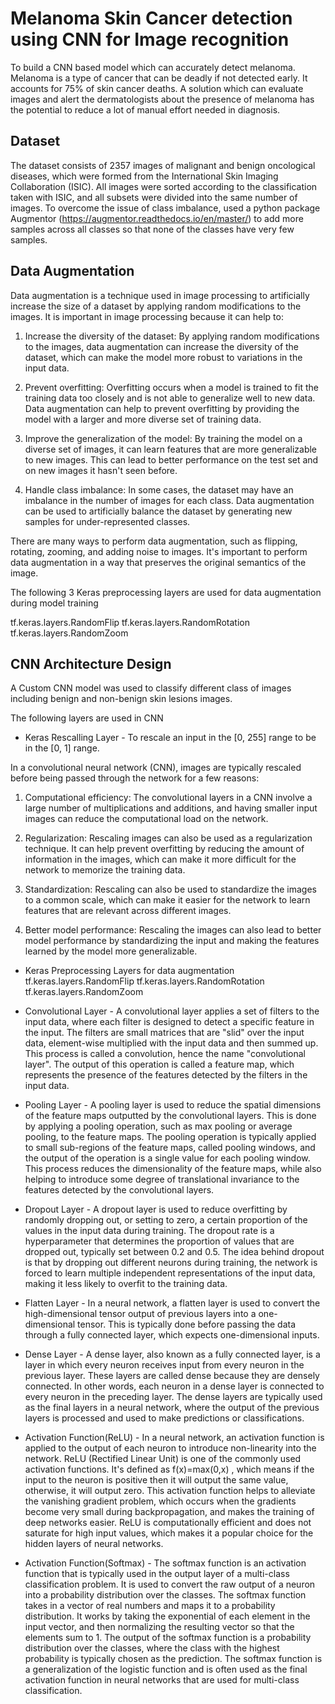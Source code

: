 # Melanoma Skin Cancer detection using CNN for Image recognition 
To build a CNN based model which can accurately detect melanoma. Melanoma is a type of cancer that can be deadly if not detected early. It accounts for 75% of skin cancer deaths. A solution which can evaluate images and alert the dermatologists about the presence of melanoma has the potential to reduce a lot of manual effort needed in diagnosis.


## Dataset
The dataset consists of 2357 images of malignant and benign oncological diseases, which were formed from the International Skin Imaging Collaboration (ISIC). All images were sorted according to the classification taken with ISIC, and all subsets were divided into the same number of images.
To overcome the issue of class imbalance, used a python package  Augmentor (https://augmentor.readthedocs.io/en/master/) to add more samples across all classes so that none of the classes have very few samples.

## Data Augmentation
Data augmentation is a technique used in image processing to artificially increase the size of a dataset by applying random modifications to the images. It is important in image processing because it can help to:

1. Increase the diversity of the dataset: By applying random modifications to the images, data augmentation can increase the diversity of the dataset, which can make the model more robust to variations in the input data.

2. Prevent overfitting: Overfitting occurs when a model is trained to fit the training data too closely and is not able to generalize well to new data. Data augmentation can help to prevent overfitting by providing the model with a larger and more diverse set of training data.

3. Improve the generalization of the model: By training the model on a diverse set of images, it can learn features that are more generalizable to new images. This can lead to better performance on the test set and on new images it hasn't seen before.

4. Handle class imbalance: In some cases, the dataset may have an imbalance in the number of images for each class. Data augmentation can be used to artificially balance the dataset by generating new samples for under-represented classes.

There are many ways to perform data augmentation, such as flipping, rotating, zooming, and adding noise to images. It's important to perform data augmentation in a way that preserves the original semantics of the image.

The following 3 Keras preprocessing layers are used for data augmentation during model training

tf.keras.layers.RandomFlip
tf.keras.layers.RandomRotation
tf.keras.layers.RandomZoom

## CNN Architecture Design
A Custom CNN model was used to classify different class of images including benign and non-benign skin lesions images.

The following layers are used in CNN

- Keras Rescalling Layer - To rescale an input in the [0, 255] range to be in the [0, 1] range.

In a convolutional neural network (CNN), images are typically rescaled before being passed through the network for a few reasons:

1. Computational efficiency: The convolutional layers in a CNN involve a large number of multiplications and additions, and having smaller input images can reduce the computational load on the network.

2. Regularization: Rescaling images can also be used as a regularization technique. It can help prevent overfitting by reducing the amount of information in the images, which can make it more difficult for the network to memorize the training data.

3. Standardization: Rescaling can also be used to standardize the images to a common scale, which can make it easier for the network to learn features that are relevant across different images.

4. Better model performance: Rescaling the images can also lead to better model performance by standardizing the input and making the features learned by the model more generalizable.

- Keras Preprocessing Layers for data augmentation
tf.keras.layers.RandomFlip
tf.keras.layers.RandomRotation
tf.keras.layers.RandomZoom

- Convolutional Layer - A convolutional layer applies a set of filters to the input data, where each filter is designed to detect a specific feature in the input. The filters are small matrices that are "slid" over the input data, element-wise multiplied with the input data and then summed up. This process is called a convolution, hence the name "convolutional layer". The output of this operation is called a feature map, which represents the presence of the features detected by the filters in the input data.  
- Pooling Layer - A pooling layer is used to reduce the spatial dimensions of the feature maps outputted by the convolutional layers. This is done by applying a pooling operation, such as max pooling or average pooling, to the feature maps. The pooling operation is typically applied to small sub-regions of the feature maps, called pooling windows, and the output of the operation is a single value for each pooling window. This process reduces the dimensionality of the feature maps, while also helping to introduce some degree of translational invariance to the features detected by the convolutional layers.
- Dropout Layer - A dropout layer is used to reduce overfitting by randomly dropping out, or setting to zero, a certain proportion of the values in the input data during training. The dropout rate is a hyperparameter that determines the proportion of values that are dropped out, typically set between 0.2 and 0.5. The idea behind dropout is that by dropping out different neurons during training, the network is forced to learn multiple independent representations of the input data, making it less likely to overfit to the training data.
- Flatten Layer - In a neural network, a flatten layer is used to convert the high-dimensional tensor output of previous layers into a one-dimensional tensor. This is typically done before passing the data through a fully connected layer, which expects one-dimensional inputs.
- Dense Layer - A dense layer, also known as a fully connected layer, is a layer in which every neuron receives input from every neuron in the previous layer. These layers are called dense because they are densely connected. In other words, each neuron in a dense layer is connected to every neuron in the preceding layer. The dense layers are typically used as the final layers in a neural network, where the output of the previous layers is processed and used to make predictions or classifications.
- Activation Function(ReLU) - In a neural network, an activation function is applied to the output of each neuron to introduce non-linearity into the network. ReLU (Rectified Linear Unit) is one of the commonly used activation functions.
It's defined as f(x)=max(0,x) , which means if the input to the neuron is positive then it will output the same value, otherwise, it will output zero. This activation function helps to alleviate the vanishing gradient problem, which occurs when the gradients become very small during backpropagation, and makes the training of deep networks easier. ReLU is computationally efficient and does not saturate for high input values, which makes it a popular choice for the hidden layers of neural networks.
- Activation Function(Softmax) - The softmax function is an activation function that is typically used in the output layer of a multi-class classification problem. It is used to convert the raw output of a neuron into a probability distribution over the classes.
The softmax function takes in a vector of real numbers and maps it to a probability distribution. It works by taking the exponential of each element in the input vector, and then normalizing the resulting vector so that the elements sum to 1. The output of the softmax function is a probability distribution over the classes, where the class with the highest probability is typically chosen as the prediction.
The softmax function is a generalization of the logistic function and is often used as the final activation function in neural networks that are used for multi-class classification.